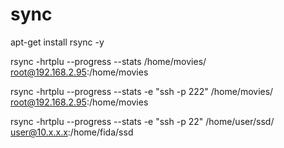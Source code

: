 # sync

  apt-get install rsync -y
  
  rsync -hrtplu --progress --stats /home/movies/ root@192.168.2.95:/home/movies
  
  rsync -hrtplu --progress --stats -e "ssh -p 222" /home/movies/ root@192.168.2.95:/home/movies
  
  rsync -hrtplu --progress --stats -e "ssh -p 22" /home/user/ssd/ user@10.x.x.x:/home/fida/ssd
